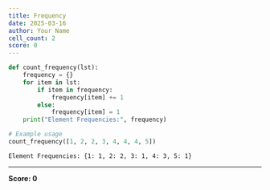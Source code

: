 ```yaml
---
title: Frequency
date: 2025-03-16
author: Your Name
cell_count: 2
score: 0
---
```


```python
def count_frequency(lst):
    frequency = {}
    for item in lst:
        if item in frequency:
            frequency[item] += 1
        else:
            frequency[item] = 1
    print("Element Frequencies:", frequency)

# Example usage
count_frequency([1, 2, 2, 3, 4, 4, 4, 5])
```

    Element Frequencies: {1: 1, 2: 2, 3: 1, 4: 3, 5: 1}





---
**Score: 0**